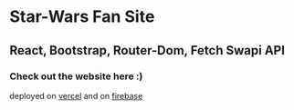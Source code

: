 # Star-Wars Fan Site

## React, Bootstrap, Router-Dom, Fetch Swapi API

### Check out the website here :)

deployed on [vercel](https://starwars-react-context-router-fetch.vercel.app/)
and on [firebase](https://star-wars-react-context-router.web.app/)
